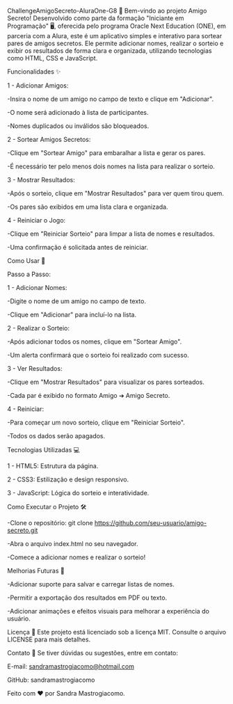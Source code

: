 ChallengeAmigoSecreto-AluraOne-G8 🎁
Bem-vindo ao projeto Amigo Secreto! Desenvolvido como parte da formação "Iniciante em Programação" 🖥️, oferecida pelo programa Oracle Next Education (ONE), em parceria com a Alura, este é um aplicativo simples e interativo para sortear pares de amigos secretos. Ele permite adicionar nomes, realizar o sorteio e exibir os resultados de forma clara e organizada, utilizando tecnologias como HTML, CSS e JavaScript.

Funcionalidades ✨

1 - Adicionar Amigos:

-Insira o nome de um amigo no campo de texto e clique em "Adicionar".

-O nome será adicionado à lista de participantes.

-Nomes duplicados ou inválidos são bloqueados.

2 - Sortear Amigos Secretos:

-Clique em "Sortear Amigo" para embaralhar a lista e gerar os pares.

-É necessário ter pelo menos dois nomes na lista para realizar o sorteio.

3 - Mostrar Resultados:

-Após o sorteio, clique em "Mostrar Resultados" para ver quem tirou quem.

-Os pares são exibidos em uma lista clara e organizada.

4 - Reiniciar o Jogo:

-Clique em "Reiniciar Sorteio" para limpar a lista de nomes e resultados.

-Uma confirmação é solicitada antes de reiniciar.

Como Usar 🚀

Passo a Passo:

1 - Adicionar Nomes:

-Digite o nome de um amigo no campo de texto.

-Clique em "Adicionar" para incluí-lo na lista.

2 - Realizar o Sorteio:

-Após adicionar todos os nomes, clique em "Sortear Amigo".

-Um alerta confirmará que o sorteio foi realizado com sucesso.

3 - Ver Resultados:

-Clique em "Mostrar Resultados" para visualizar os pares sorteados.

-Cada par é exibido no formato Amigo ➔ Amigo Secreto.

4 - Reiniciar:

-Para começar um novo sorteio, clique em "Reiniciar Sorteio".

-Todos os dados serão apagados.

Tecnologias Utilizadas 💻

1 - HTML5: Estrutura da página.

2 - CSS3: Estilização e design responsivo.

3 - JavaScript: Lógica do sorteio e interatividade.

Como Executar o Projeto 🛠️

-Clone o repositório: git clone https://github.com/seu-usuario/amigo-secreto.git

-Abra o arquivo index.html no seu navegador.

-Comece a adicionar nomes e realizar o sorteio!

Melhorias Futuras 🔮

-Adicionar suporte para salvar e carregar listas de nomes.

-Permitir a exportação dos resultados em PDF ou texto.

-Adicionar animações e efeitos visuais para melhorar a experiência do usuário.

Licença 📜 Este projeto está licenciado sob a licença MIT. Consulte o arquivo LICENSE para mais detalhes.

Contato 📧 Se tiver dúvidas ou sugestões, entre em contato:

E-mail: sandramastrogiacomo@hotmail.com

GitHub: sandramastrogiacomo

Feito com ❤️ por Sandra Mastrogiacomo.
